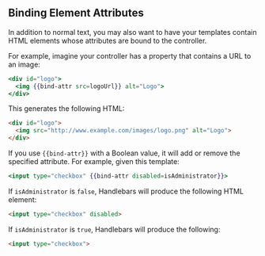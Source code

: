 ## Binding Element Attributes

In addition to normal text, you may also want to have your templates
contain HTML elements whose attributes are bound to the controller.

For example, imagine your controller has a property that contains a URL
to an image:

```handlebars
<div id="logo">
  <img {{bind-attr src=logoUrl}} alt="Logo">
</div>
```

This generates the following HTML:

```html
<div id="logo">
  <img src="http://www.example.com/images/logo.png" alt="Logo">
</div>
```

If you use `{{bind-attr}}` with a Boolean value, it will add or remove
the specified attribute. For example, given this template:

```handlebars
<input type="checkbox" {{bind-attr disabled=isAdministrator}}>
```

If `isAdministrator` is `false`, Handlebars will produce the following
HTML element:

```html
<input type="checkbox" disabled>
```

If `isAdministrator` is `true`, Handlebars will produce the following:

```html
<input type="checkbox">
```
